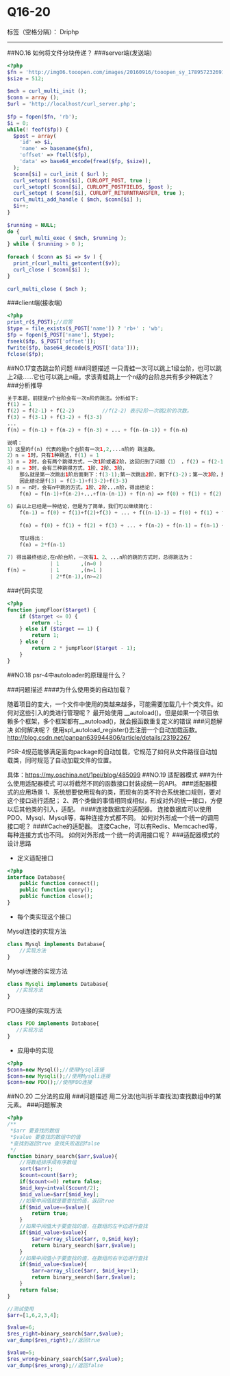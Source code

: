 ﻿# Q16-20

标签（空格分隔）： Driphp

---

##NO.16 如何将文件分块传递？
###server端(发送端)
```php
<?php
$fn = 'http://img06.tooopen.com/images/20160916/tooopen_sy_178957232691.jpg';//随便找的一个图片
$size = 512;
 
$mch = curl_multi_init ();
$conn = array ();
$url = 'http://localhost/curl_server.php';
 
$fp = fopen($fn, 'rb');
$i = 0;
while(! feof($fp)) {
  $post = array(
    'id' => $i,
    'name' => basename($fn),
    'offset' => ftell($fp),
    'data' => base64_encode(fread($fp, $size)),
  );
  $conn[$i] = curl_init ( $url );
  curl_setopt( $conn[$i], CURLOPT_POST, true );
  curl_setopt( $conn[$i], CURLOPT_POSTFIELDS, $post );
  curl_setopt ( $conn[$i], CURLOPT_RETURNTRANSFER, true );
  curl_multi_add_handle ( $mch, $conn[$i] );
  $i++;
}
 
$running = NULL;
do {
    curl_multi_exec ( $mch, $running );
} while ( $running > 0 );
 
foreach ( $conn as $i => $v ) {
  print_r(curl_multi_getcontent($v));
  curl_close ( $conn[$i] );
}
 
curl_multi_close ( $mch );
```
###client端(接收端)
```php
<?php
print_r($_POST);//应答
$type = file_exists($_POST['name']) ? 'rb+' : 'wb';
$fp = fopen($_POST['name'], $type);
fseek($fp, $_POST['offset']);
fwrite($fp, base64_decode($_POST['data']));
fclose($fp);
```
##NO.17变态跳台阶问题
###问题描述
一只青蛙一次可以跳上1级台阶，也可以跳上2级……它也可以跳上n级。求该青蛙跳上一个n级的台阶总共有多少种跳法？
###分析推导
```php
关于本题，前提是n个台阶会有一次n阶的跳法。分析如下:
f(1) = 1
f(2) = f(2-1) + f(2-2)         //f(2-2) 表示2阶一次跳2阶的次数。
f(3) = f(3-1) + f(3-2) + f(3-3) 
...
f(n) = f(n-1) + f(n-2) + f(n-3) + ... + f(n-(n-1)) + f(n-n) 
 
说明： 
1）这里的f(n) 代表的是n个台阶有一次1,2,...n阶的 跳法数。
2）n = 1时，只有1种跳法，f(1) = 1
3) n = 2时，会有两个跳得方式，一次1阶或者2阶，这回归到了问题（1） ，f(2) = f(2-1) + f(2-2) 
4) n = 3时，会有三种跳得方式，1阶、2阶、3阶，
    那么就是第一次跳出1阶后面剩下：f(3-1);第一次跳出2阶，剩下f(3-2)；第一次3阶，那么剩下f(3-3)
    因此结论是f(3) = f(3-1)+f(3-2)+f(3-3)
5) n = n时，会有n中跳的方式，1阶、2阶...n阶，得出结论：
    f(n) = f(n-1)+f(n-2)+...+f(n-(n-1)) + f(n-n) => f(0) + f(1) + f(2) + f(3) + ... + f(n-1)
    
6) 由以上已经是一种结论，但是为了简单，我们可以继续简化：
    f(n-1) = f(0) + f(1)+f(2)+f(3) + ... + f((n-1)-1) = f(0) + f(1) + f(2) + f(3) + ... + f(n-2)
    
    f(n) = f(0) + f(1) + f(2) + f(3) + ... + f(n-2) + f(n-1) = f(n-1) + f(n-1)
    
    可以得出：
    f(n) = 2*f(n-1)
    
7) 得出最终结论,在n阶台阶，一次有1、2、...n阶的跳的方式时，总得跳法为：
              | 1       ,(n=0 ) 
f(n) =        | 1       ,(n=1 )
              | 2*f(n-1),(n>=2)
```
###代码实现
```php
<?php
function jumpFloor($target) {
    if ($target <= 0) {
        return -1;
    } else if ($target == 1) {
        return 1;
    } else {
        return 2 * jumpFloor($target - 1);
    }
}
```
##NO.18 psr-4中autoloader的原理是什么？

###问题描述
####为什么使用类的自动加载？

随着项目的变大，一个文件中使用的类越来越多，可能需要加载几十个类文件。如何对这些引入的类进行管理呢？
最开始使用 __autoload()。但是如果一个项目依赖多个框架，多个框架都有__autoload()，就会报函数重复定义的错误
###问题解决
如何解决呢？
使用spl_autoload_register()去注册一个自动加载函数。
http://blog.csdn.net/panpan639944806/article/details/23192267

 PSR-4规范能够满足面向package的自动加载，它规范了如何从文件路径自动加载类，同时规范了自动加载文件的位置。

 具体：https://my.oschina.net/1pei/blog/485099
##NO.19 适配器模式
###为什么使用适配器模式
可以将截然不同的函数接口封装成统一的API。
###适配器模式的应用场景
1、系统想要使用现有的类，而现有的类不符合系统接口规则，要对这个接口进行适配；
2、两个类做的事情相同或相似，形成对外的统一接口，方便以后其他类的引入，适配。
####连接数据库的适配器。
连接数据库可以使用PDO、Mysql、Mysqli等，每种连接方式都不同。
如何对外形成一个统一的调用接口呢？
####Cache的适配器。
连接Cache，可以有Redis、Memcached等，每种连接方式也不同。
如何对外形成一个统一的调用接口呢？
###适配器模式的设计思路

 - 定义适配接口
```php
<?php
interface Database{
    public function connect();
    public function query();
    public function close();
}
```
 - 每个类实现这个接口
 
Mysql连接的实现方法
```php
class Mysql implements Database{
    //实现方法
}
```
Mysqli连接的实现方法
```php
class Mysqli implements Database{
   //实现方法
}
```
PDO连接的实现方法
```php
class PDO implements Database{
   //实现方法
}
```
 - 应用中的实现
```php
<?php
$conn=new Mysql();//使用Mysql连接
$conn=new Mysqli();//使用Mysqli连接
$conn=new PDO();//使用PDO连接
```
##NO.20 二分法的应用
###问题描述
用二分法(也叫折半查找法)查找数组中的某元素。
###问题解决
```php
<?php
/**
 *$arr 要查找的数组
 *$value 要查找的数组中的值
 *查找到返回true 查找失败返回false
 */
function binary_search($arr,$value){
	//将数组排序成有序数组
	sort($arr);
	$count=count($arr);
	if($count<=0) return false;
	$mid_key=intval($count/2);
	$mid_value=$arr[$mid_key];
	//如果中间值就是要查找的值，返回true
	if($mid_value==$value){
		return true;
	}
	//如果中间值大于要查找的值，在数组的左半边进行查找
	if($mid_value>$value){
		$arr=array_slice($arr, 0,$mid_key);
		return binary_search($arr,$value);
	}
	//如果中间值小于要查找的值，在数组的右半边进行查找
	if($mid_value<$value){
		$arr=array_slice($arr, $mid_key+1);
		return binary_search($arr,$value);
	}
	return false;
}

//测试使用
$arr=[1,6,2,3,4];

$value=6;
$res_right=binary_search($arr,$value);
var_dump($res_right);//返回true

$value=5;
$res_wrong=binary_search($arr,$value);
var_dump($res_wrong);//返回false
```


